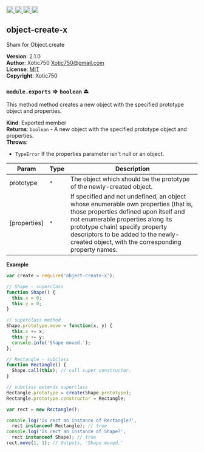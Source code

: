 <a href="https://travis-ci.org/Xotic750/object-create-x"
   title="Travis status">
<img
   src="https://travis-ci.org/Xotic750/object-create-x.svg?branch=master"
   alt="Travis status" height="18"/>
</a>
<a href="https://david-dm.org/Xotic750/object-create-x"
   title="Dependency status">
<img src="https://david-dm.org/Xotic750/object-create-x.svg"
   alt="Dependency status" height="18"/>
</a>
<a href="https://david-dm.org/Xotic750/object-create-x#info=devDependencies"
   title="devDependency status">
<img src="https://david-dm.org/Xotic750/object-create-x/dev-status.svg"
   alt="devDependency status" height="18"/>
</a>
<a href="https://badge.fury.io/js/object-create-x" title="npm version">
<img src="https://badge.fury.io/js/object-create-x.svg"
   alt="npm version" height="18"/>
</a>
<a name="module_object-create-x"></a>

## object-create-x
Sham for Object.create

**Version**: 2.1.0  
**Author**: Xotic750 <Xotic750@gmail.com>  
**License**: [MIT](&lt;https://opensource.org/licenses/MIT&gt;)  
**Copyright**: Xotic750  
<a name="exp_module_object-create-x--module.exports"></a>

### `module.exports` ⇒ <code>boolean</code> ⏏
This method method creates a new object with the specified prototype object and properties.

**Kind**: Exported member  
**Returns**: <code>boolean</code> - A new object with the specified prototype object and properties.  
**Throws**:

- <code>TypeError</code> If the properties parameter isn't null or an object.


| Param | Type | Description |
| --- | --- | --- |
| prototype | <code>\*</code> | The object which should be the prototype of the newly-created object. |
| [properties] | <code>\*</code> | If specified and not undefined, an object whose enumerable own properties (that is, those properties defined upon itself and not enumerable properties along its prototype chain) specify property descriptors to be added to the newly-created object, with the corresponding property names. |

**Example**  
```js
var create = require('object-create-x');

// Shape - superclass
function Shape() {
  this.x = 0;
  this.y = 0;
}

// superclass method
Shape.prototype.move = function(x, y) {
  this.x += x;
  this.y += y;
  console.info('Shape moved.');
};

// Rectangle - subclass
function Rectangle() {
  Shape.call(this); // call super constructor.
}

// subclass extends superclass
Rectangle.prototype = create(Shape.prototype);
Rectangle.prototype.constructor = Rectangle;

var rect = new Rectangle();

console.log('Is rect an instance of Rectangle?',
  rect instanceof Rectangle); // true
console.log('Is rect an instance of Shape?',
  rect instanceof Shape); // true
rect.move(1, 1); // Outputs, 'Shape moved.'
```
